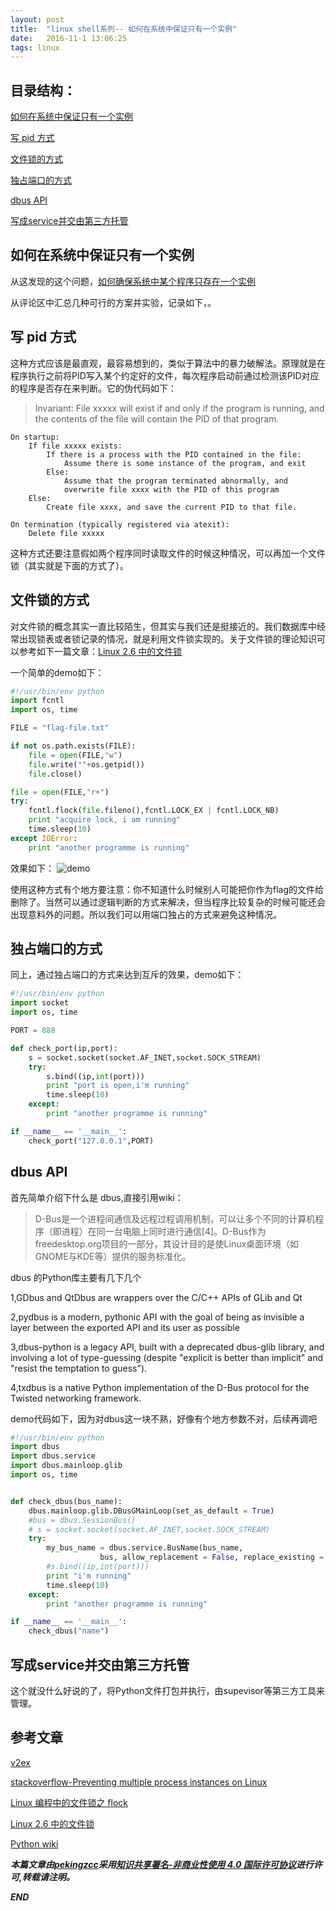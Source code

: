 ```yaml
---
layout: post
title:  "linux shell系列-- 如何在系统中保证只有一个实例"
date:   2016-11-1 13:06:25
tags: linux
---
```


## 目录结构：

[如何在系统中保证只有一个实例 ](#A)

[写 pid 方式 ](#B)

[文件锁的方式](#C)

[独占端口的方式](#D)

[ dbus API](#E)

[写成service并交由第三方托管](#F)



<a name="A"></a>

## 如何在系统中保证只有一个实例

从这发现的这个问题，[如何确保系统中某个程序只存在一个实例](https://www.v2ex.com/t/316723#reply21)

从评论区中汇总几种可行的方案并实验，记录如下，。



<a name="B"></a>

## 写 pid 方式 

这种方式应该是最直观，最容易想到的，类似于算法中的暴力破解法。原理就是在程序执行之前将PID写入某个约定好的文件，每次程序启动前通过检测该PID对应的程序是否存在来判断。它的伪代码如下：

 > Invariant:
    File xxxxx will exist if and only if the program is running, and the
    contents of the file will contain the PID of that program.

    On startup:
        If file xxxxx exists:
            If there is a process with the PID contained in the file:
                Assume there is some instance of the program, and exit
            Else:
                Assume that the program terminated abnormally, and
                overwrite file xxxx with the PID of this program
        Else:
            Create file xxxx, and save the current PID to that file.

    On termination (typically registered via atexit):
        Delete file xxxxx

这种方式还要注意假如两个程序同时读取文件的时候这种情况，可以再加一个文件锁（其实就是下面的方式了）。

<a name="C"></a>

## 文件锁的方式

对文件锁的概念其实一直比较陌生，但其实与我们还是挺接近的。我们数据库中经常出现锁表或者锁记录的情况，就是利用文件锁实现的。关于文件锁的理论知识可以参考如下一篇文章：[Linux 2.6 中的文件锁](https://www.ibm.com/developerworks/cn/linux/l-cn-filelock/)

一个简单的demo如下：

```python
#!/usr/bin/env python
import fcntl
import os, time

FILE = "flag-file.txt"

if not os.path.exists(FILE):
    file = open(FILE,"w")
    file.write(""+os.getpid())
    file.close()

file = open(FILE,"r+")
try:
    fcntl.flock(file.fileno(),fcntl.LOCK_EX | fcntl.LOCK_NB)
    print "acquire lock, i am running"
    time.sleep(10)    
except IOError:
    print "another programme is running"

```

效果如下：
![demo](http://7xrnwq.com1.z0.glb.clouddn.com/2016-11-01fcntl.png)
 
使用这种方式有个地方要注意：你不知道什么时候别人可能把你作为flag的文件给删除了。当然可以通过逻辑判断的方式来解决，但当程序比较复杂的时候可能还会出现意料外的问题。所以我们可以用端口独占的方式来避免这种情况。

<a name="D"></a>

## 独占端口的方式

同上，通过独占端口的方式来达到互斥的效果，demo如下：

```python
#!/usr/bin/env python
import socket
import os, time

PORT = 888

def check_port(ip,port):
    s = socket.socket(socket.AF_INET,socket.SOCK_STREAM)
    try:
        s.bind((ip,int(port)))
        print "port is open,i'm running"
        time.sleep(10)
    except:
        print "another programme is running"

if __name__ == '__main__':
    check_port("127.0.0.1",PORT)

```


<a name="E"></a>

## dbus API

首先简单介绍下什么是 dbus,直接引用wiki：
 >D-Bus是一个进程间通信及远程过程调用机制，可以让多个不同的计算机程序（即进程）在同一台电脑上同时进行通信[4]。D-Bus作为freedesktop.org项目的一部分，其设计目的是使Linux桌面环境（如GNOME与KDE等）提供的服务标准化。

 dbus 的Python库主要有几下几个

 1,GDbus and QtDbus are wrappers over the C/C++ APIs of GLib and Qt

 2,pydbus is a modern, pythonic API with the goal of being as invisible a layer between the exported API and its user as possible
 
 3,dbus-python is a legacy API, built with a deprecated dbus-glib library, and involving a lot of type-guessing (despite "explicit is better than implicit" and "resist the temptation to guess").
 
 4,txdbus is a native Python implementation of the D-Bus protocol for the Twisted networking framework.

demo代码如下，因为对dbus这一块不熟，好像有个地方参数不对，后续再调吧

```python
#!/usr/bin/env python
import dbus
import dbus.service
import dbus.mainloop.glib
import os, time


def check_dbus(bus_name):
    dbus.mainloop.glib.DBusGMainLoop(set_as_default = True)
    #bus = dbus.SessionBus()
    # s = socket.socket(socket.AF_INET,socket.SOCK_STREAM)
    try:
        my_bus_name = dbus.service.BusName(bus_name,
                    bus, allow_replacement = False, replace_existing = True, do_not_queue = True)
        #s.bind((ip,int(port)))
        print "i'm running"
        time.sleep(10)
    except:
        print "another programme is running"

if __name__ == '__main__':
    check_dbus("name")

```



<a name="F"></a>

## 写成service并交由第三方托管

这个就没什么好说的了，将Python文件打包并执行，由supevisor等第三方工具来管理。




## 参考文章

[v2ex](https://www.v2ex.com/t/316723#reply21)

[stackoverflow-Preventing multiple process instances on Linux](http://stackoverflow.com/questions/2964391/preventing-multiple-process-instances-on-linux)

[Linux 编程中的文件锁之 flock](http://blog.jobbole.com/102538/)

[Linux 2.6 中的文件锁](https://www.ibm.com/developerworks/cn/linux/l-cn-filelock/)

[Python wiki](https://wiki.python.org/moin/DbusExamples)




***本篇文章由[pekingzcc](https://zhangchenchen.github.io/)采用[知识共享署名-非商业性使用 4.0 国际许可协议](https://creativecommons.org/licenses/by-nc-sa/4.0/)进行许可,转载请注明。***


 ***END***

